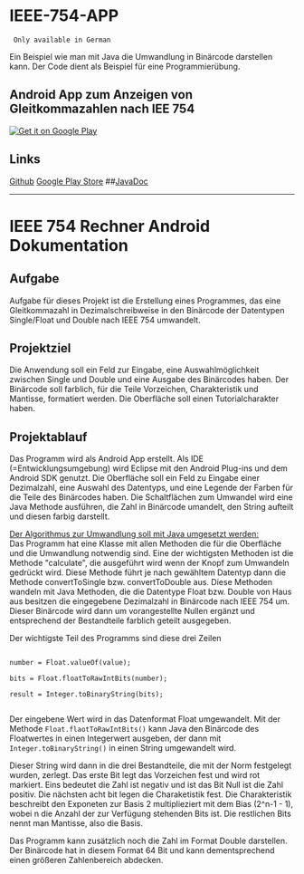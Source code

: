 # IEEE-754-APP

<code> Only available in German</code><br>

Ein Beispiel wie man mit Java die Umwandlung in Binärcode darstellen kann. Der Code dient als Beispiel für eine Programmierübung. 
## Android App zum Anzeigen von Gleitkommazahlen nach IEE 754

<a href="https://play.google.com/store/apps/details?id=de.merz.ieee_754&utm_source=global_co&utm_medium=prtnr&utm_content=Mar2515&utm_campaign=PartBadge&pcampaignid=MKT-AC-global-none-all-co-pr-py-PartBadges-Oct1515-1"><img alt="Get it on Google Play" src="https://play.google.com/intl/en_us/badges/images/apps/de-play-badge-border.png" /></a>

Links
-------
[Github](https://github.com/NiklasMerz/IEEE-754-APP)
[Google Play Store](https://play.google.com/store/apps/details?id=de.merz.ieee_754)
##[JavaDoc](http://niklasmerz.github.io/IEEE-754-APP/JavaDoc/)

_____________________________________________________________________________________________________________________

# IEEE 754 Rechner Android Dokumentation

## Aufgabe

Aufgabe für dieses Projekt ist die Erstellung eines Programmes, das eine Gleitkommazahl in Dezimalschreibweise in den Binärcode der Datentypen Single/Float und Double nach IEEE 754 umwandelt.


## Projektziel
Die Anwendung soll ein Feld zur Eingabe, eine Auswahlmöglichkeit zwischen Single und Double und eine Ausgabe des Binärcodes haben. Der Binärcode soll farblich, für die Teile Vorzeichen, Charakteristik und Mantisse, formatiert werden.
Die Oberfläche soll einen Tutorialcharakter haben.

## Projektablauf
Das Programm wird als Android App erstellt. Als IDE (=Entwicklungsumgebung) wird Eclipse mit den Android Plug-ins und dem Android SDK genutzt. Die Oberfläche soll ein Feld zu Eingabe einer Dezimalzahl, eine Auswahl des Datentyps, und eine Legende der Farben für die Teile des Binärcodes haben. Die Schaltflächen zum Umwandel wird eine Java Methode ausführen, die Zahl in Binärcode umandelt, den String aufteilt und diesen farbig darstellt.

<u>Der Algorithmus zur Umwandlung soll mit Java umgesetzt werden: </u> <br>
Das Programm hat eine Klasse mit allen Methoden die für die Oberfläche und die Umwandlung notwendig sind. Eine der wichtigsten Methoden ist die Methode "calculate", die ausgeführt wird wenn der Knopf zum Umwandeln gedrückt wird. Diese Methode führt je nach gewähltem Datentyp dann die Methode convertToSingle bzw. convertToDouble aus. Diese Methoden wandeln mit Java Methoden, die die Datentype Float bzw. Double von Haus aus besitzen die eingegebene Dezimalzahl in Binärcode nach IEEE 754 um.
Dieser Binärcode wird dann um vorangestellte Nullen ergänzt und entsprechend der Bestandteile farblich geteilt ausgegeben.

Der wichtigste Teil des Programms sind diese drei Zeilen

<code>
number = Float.valueOf(value); <br>
bits = Float.floatToRawIntBits(number); <br>
result = Integer.toBinaryString(bits);<br>
</code>

Der eingebene Wert wird in das Datenformat Float umgewandelt. Mit der Methode <code>Float.flaotToRawIntBits()</code> kann Java den Binärcode des Floatwertes in einen Integerwert ausgeben, der dann mit <code>Integer.toBinaryString()</code> in einen String umgewandelt wird.

Dieser String wird dann in die drei Bestandteile, die mit der Norm festgelegt wurden, zerlegt. Das erste Bit legt das Vorzeichen fest und wird rot markiert. Eins bedeutet die Zahl ist negativ und ist das Bit Null ist die Zahl positiv. Die nächsten acht bit legen die Charaketistik fest. Die Charakteristik beschreibt den Exponeten zur Basis 2 multiplieziert mit dem Bias (2^n-1 - 1), wobei n die Anzahl der zur Verfügung stehenden Bits ist. Die restlichen Bits nennt man Mantisse, also die Basis.



Das Programm kann zusätzlich noch die Zahl im Format Double darstellen. Der Binärcode hat in diesem Format 64 Bit und kann dementsprechend einen größeren Zahlenbereich abdecken.   
